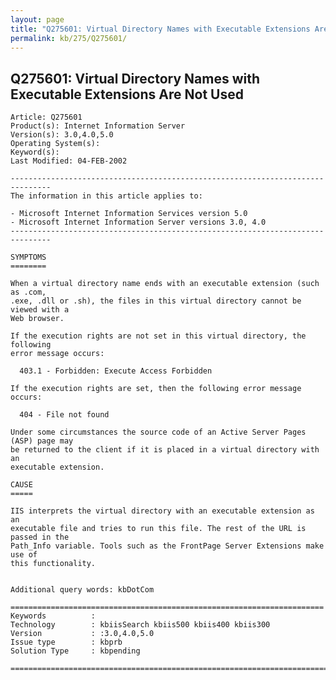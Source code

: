 ```yaml
---
layout: page
title: "Q275601: Virtual Directory Names with Executable Extensions Are Not Used"
permalink: kb/275/Q275601/
---
```


## Q275601: Virtual Directory Names with Executable Extensions Are Not Used

	Article: Q275601
	Product(s): Internet Information Server
	Version(s): 3.0,4.0,5.0
	Operating System(s): 
	Keyword(s): 
	Last Modified: 04-FEB-2002
	
	-------------------------------------------------------------------------------
	The information in this article applies to:
	
	- Microsoft Internet Information Services version 5.0 
	- Microsoft Internet Information Server versions 3.0, 4.0 
	-------------------------------------------------------------------------------
	
	SYMPTOMS
	========
	
	When a virtual directory name ends with an executable extension (such as .com,
	.exe, .dll or .sh), the files in this virtual directory cannot be viewed with a
	Web browser.
	
	If the execution rights are not set in this virtual directory, the following
	error message occurs:
	
	  403.1 - Forbidden: Execute Access Forbidden
	
	If the execution rights are set, then the following error message occurs:
	
	  404 - File not found
	
	Under some circumstances the source code of an Active Server Pages (ASP) page may
	be returned to the client if it is placed in a virtual directory with an
	executable extension.
	
	CAUSE
	=====
	
	IIS interprets the virtual directory with an executable extension as an
	executable file and tries to run this file. The rest of the URL is passed in the
	Path_Info variable. Tools such as the FrontPage Server Extensions make use of
	this functionality.
	
	
	Additional query words: kbDotCom
	
	======================================================================
	Keywords          :  
	Technology        : kbiisSearch kbiis500 kbiis400 kbiis300
	Version           : :3.0,4.0,5.0
	Issue type        : kbprb
	Solution Type     : kbpending
	
	=============================================================================
	
